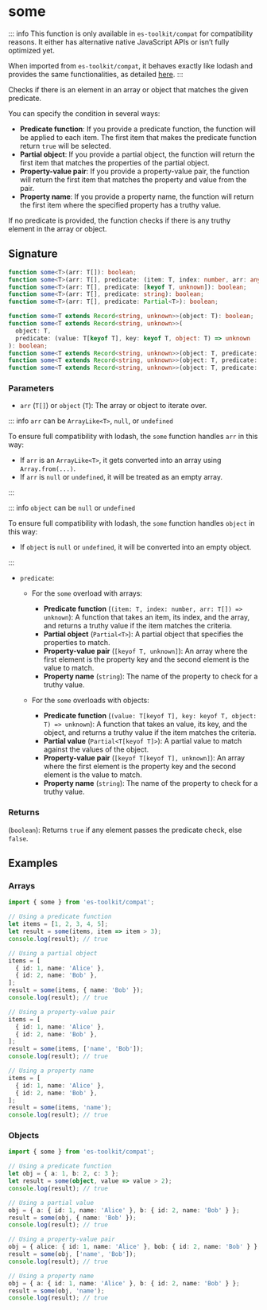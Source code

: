 # some

::: info
This function is only available in `es-toolkit/compat` for compatibility reasons. It either has alternative native JavaScript APIs or isn’t fully optimized yet.

When imported from `es-toolkit/compat`, it behaves exactly like lodash and provides the same functionalities, as detailed [here](../../../compatibility.md).
:::

Checks if there is an element in an array or object that matches the given predicate.

You can specify the condition in several ways:

- **Predicate function**: If you provide a predicate function, the function will be applied to each item. The first item that makes the predicate function return `true` will be selected.
- **Partial object**: If you provide a partial object, the function will return the first item that matches the properties of the partial object.
- **Property-value pair**: If you provide a property-value pair, the function will return the first item that matches the property and value from the pair.
- **Property name**: If you provide a property name, the function will return the first item where the specified property has a truthy value.

If no predicate is provided, the function checks if there is any truthy element in the array or object.

## Signature

```typescript
function some<T>(arr: T[]): boolean;
function some<T>(arr: T[], predicate: (item: T, index: number, arr: any) => unknown): boolean;
function some<T>(arr: T[], predicate: [keyof T, unknown]): boolean;
function some<T>(arr: T[], predicate: string): boolean;
function some<T>(arr: T[], predicate: Partial<T>): boolean;

function some<T extends Record<string, unknown>>(object: T): boolean;
function some<T extends Record<string, unknown>>(
  object: T,
  predicate: (value: T[keyof T], key: keyof T, object: T) => unknown
): boolean;
function some<T extends Record<string, unknown>>(object: T, predicate: Partial<T[keyof T]>): boolean;
function some<T extends Record<string, unknown>>(object: T, predicate: [keyof T[keyof T], unknown]): boolean;
function some<T extends Record<string, unknown>>(object: T, predicate: string): boolean;
```

### Parameters

- `arr` (`T[]`) or `object` (`T`): The array or object to iterate over.

::: info `arr` can be `ArrayLike<T>`, `null`, or `undefined`

To ensure full compatibility with lodash, the `some` function handles `arr` in this way:

- If `arr` is an `ArrayLike<T>`, it gets converted into an array using `Array.from(...)`.
- If `arr` is `null` or `undefined`, it will be treated as an empty array.

:::

::: info `object` can be `null` or `undefined`

To ensure full compatibility with lodash, the `some` function handles `object` in this way:

- If `object` is `null` or `undefined`, it will be converted into an empty object.

:::

- `predicate`:

  - For the `some` overload with arrays:

    - **Predicate function** (`(item: T, index: number, arr: T[]) => unknown`): A function that takes an item, its index, and the array, and returns a truthy value if the item matches the criteria.
    - **Partial object** (`Partial<T>`): A partial object that specifies the properties to match.
    - **Property-value pair** (`[keyof T, unknown]`): An array where the first element is the property key and the second element is the value to match.
    - **Property name** (`string`): The name of the property to check for a truthy value.

  - For the `some` overloads with objects:
    - **Predicate function** (`(value: T[keyof T], key: keyof T, object: T) => unknown`): A function that takes an value, its key, and the object, and returns a truthy value if the item matches the criteria.
    - **Partial value** (`Partial<T[keyof T]>`): A partial value to match against the values of the object.
    - **Property-value pair** (`[keyof T[keyof T], unknown]`): An array where the first element is the property key and the second element is the value to match.
    - **Property name** (`string`): The name of the property to check for a truthy value.

### Returns

(`boolean`): Returns `true` if any element passes the predicate check, else `false`.

## Examples

### Arrays

```typescript
import { some } from 'es-toolkit/compat';

// Using a predicate function
let items = [1, 2, 3, 4, 5];
let result = some(items, item => item > 3);
console.log(result); // true

// Using a partial object
items = [
  { id: 1, name: 'Alice' },
  { id: 2, name: 'Bob' },
];
result = some(items, { name: 'Bob' });
console.log(result); // true

// Using a property-value pair
items = [
  { id: 1, name: 'Alice' },
  { id: 2, name: 'Bob' },
];
result = some(items, ['name', 'Bob']);
console.log(result); // true

// Using a property name
items = [
  { id: 1, name: 'Alice' },
  { id: 2, name: 'Bob' },
];
result = some(items, 'name');
console.log(result); // true
```

### Objects

```typescript
import { some } from 'es-toolkit/compat';

// Using a predicate function
let obj = { a: 1, b: 2, c: 3 };
let result = some(object, value => value > 2);
console.log(result); // true

// Using a partial value
obj = { a: { id: 1, name: 'Alice' }, b: { id: 2, name: 'Bob' } };
result = some(obj, { name: 'Bob' });
console.log(result); // true

// Using a property-value pair
obj = { alice: { id: 1, name: 'Alice' }, bob: { id: 2, name: 'Bob' } };
result = some(obj, ['name', 'Bob']);
console.log(result); // true

// Using a property name
obj = { a: { id: 1, name: 'Alice' }, b: { id: 2, name: 'Bob' } };
result = some(obj, 'name');
console.log(result); // true
```
